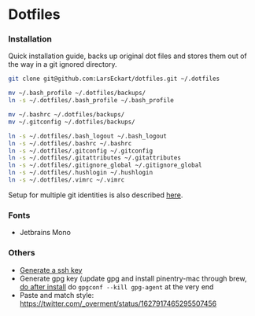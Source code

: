 # Dotfiles

### Installation

Quick installation guide, backs up original dot files and stores them out of the way in a git ignored directory.

```bash
git clone git@github.com:LarsEckart/dotfiles.git ~/.dotfiles

mv ~/.bash_profile ~/.dotfiles/backups/
ln -s ~/.dotfiles/.bash_profile ~/.bash_profile

mv ~/.bashrc ~/.dotfiles/backups/
mv ~/.gitconfig ~/.dotfiles/backups/

ln -s ~/.dotfiles/.bash_logout ~/.bash_logout
ln -s ~/.dotfiles/.bashrc ~/.bashrc
ln -s ~/.dotfiles/.gitconfig ~/.gitconfig
ln -s ~/.dotfiles/.gitattributes ~/.gitattributes
ln -s ~/.dotfiles/.gitignore_global ~/.gitignore_global
ln -s ~/.dotfiles/.hushlogin ~/.hushlogin
ln -s ~/.dotfiles/.vimrc ~/.vimrc
```

Setup for multiple git identities is also described [here](https://garrit.xyz/posts/2023-10-13-organizing-multiple-git-identities).

### Fonts

* Jetbrains Mono

### Others

* [Generate a ssh key](https://docs.github.com/en/github/authenticating-to-github/generating-a-new-ssh-key-and-adding-it-to-the-ssh-agent)
* Generate gpg key (update gpg and install pinentry-mac through brew, [do after install](https://www.reddit.com/r/emacs/comments/fe165f/pinentry_problems_in_osx/fjlpkqv/?utm_source=reddit&utm_medium=web2x&context=3) do `gpgconf --kill gpg-agent` at the very end
* Paste and match style: https://twitter.com/_overment/status/1627917465295507456

